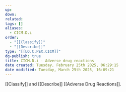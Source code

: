 ```yaml
---
up: 
down: 
related: 
tags: []
aliases:
  - CICM.D.i
order:
  - "[[Classify]]"
  - "[[Describe]]"
type: "[[LO.C.PEX.CICM]]"
dg-publish: true
title: CICM.D.i - Adverse drug reactions
date created: Tuesday, February 25th 2025, 06:29:15
date modified: Tuesday, March 25th 2025, 16:09:21
---
```


[[Classify]] and [[Describe]] [[Adverse Drug Reactions]].
